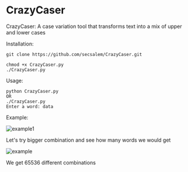 # CrazyCaser
CrazyCaser: A case variation tool that transforms text into a mix of upper and lower cases

Installation:

```
git clone https://github.com/secsalem/CrazyCaser.git
```
```
chmod +x CrazyCaser.py
./CrazyCaser.py
```

Usage:

```
python CrazyCaser.py
OR
./CrazyCaser.py
Enter a word: data
```

Example:


![example1](https://github.com/secsalem/CrazyCaser/assets/122979557/3744cb63-cd6d-490d-911a-64e0fbc3c3f5)


Let's try bigger combination and see how many words we would get 


![example](https://github.com/secsalem/CrazyCaser/assets/122979557/b85589d2-380e-4c0c-8590-29f1fc7d650c)

We get 65536 different combinations
